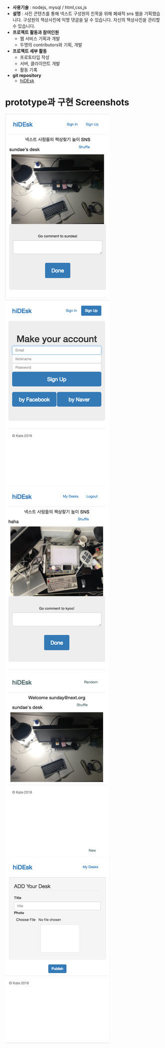 * __사용기술__ : nodejs, mysql / html,css,js
* __설명__ : 사진 콘텐츠를 통해 넥스트 구성원의 친목을 위해 폐쇄적 sns 웹을 기획했습니다. 구성원의 책상사진에 익명 댓글을 달 수 있습니다. 자신의 책상사진을 관리할 수 있습니다.
* __프로젝트 활동과 참여인원__
  - 웹 서비스 기획과 개발
  - 두명의 contributors와 기획, 개발
* __프로젝트 세부 활동__
  - 프로토타입 작성
  - 서버, 클라이언트 개발
  - 활동 기록
* __git repository__
  - [hiDEsk](https://github.com/Kyoo32/NEXT_hiDEsk)

# prototype과 구현 Screenshots
![a](img/index.png)
![b](img/sign.png)
![c](img/afterSignin.png)
![d](img/myPage.png)
![e](img/writeNew.png)
